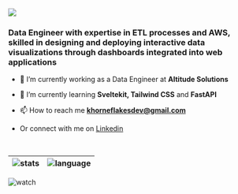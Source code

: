 <!-- <h1 align="center">Hi 👋, I'm Erick</h1> -->
<h1 align='left'><img src="https://readme-typing-svg.herokuapp.com?font=Fira+Code&weight=900&size=21&pause=1000&color=0CF167&multiline=true&random=true&width=600&lines=Hello%2C+I'm+Erick"></h1>
<h3 align="left">Data Engineer with expertise in ETL processes and AWS, skilled in designing and deploying interactive data visualizations through dashboards integrated into web applications</h3>


- 🔭 I’m currently working as a Data Engineer at **Altitude Solutions**

- 🌱 I’m currently learning **Sveltekit, Tailwind CSS** and **FastAPI**

- 📫 How to reach me **khorneflakesdev@gmail.com**

- Or connect with me on [Linkedin](https://www.linkedin.com/in/khorneflakes/)

<br>

| ![stats] | ![language] |
| -------- | ----------- |

![watch]

[stats]: https://github-readme-stats.vercel.app/api?username=khorneflakes-dev&show_icons=true&theme=blue-green
[language]: https://github-readme-stats.vercel.app/api/top-langs/?username=khorneflakes-dev&layout=compact&theme=blue-green
[watch]: https://count.getloli.com/@khorneflakes-dev?name=khorneflakes-dev&theme=kasuterura-4&padding=7&offset=0&align=top&scale=1&pixelated=0&darkmode=auto&num=1143
